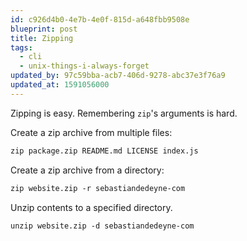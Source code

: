 ```yaml
---
id: c926d4b0-4e7b-4e0f-815d-a648fbb9508e
blueprint: post
title: Zipping
tags:
  - cli
  - unix-things-i-always-forget
updated_by: 97c59bba-acb7-406d-9278-abc37e3f76a9
updated_at: 1591056000
---
```

Zipping is easy. Remembering `zip`'s arguments is hard.

<!--more-->

Create a zip archive from multiple files:

```txt
zip package.zip README.md LICENSE index.js
```

Create a zip archive from a directory:

```txt
zip website.zip -r sebastiandedeyne-com
```

Unzip contents to a specified directory.

```txt
unzip website.zip -d sebastiandedeyne-com
```
